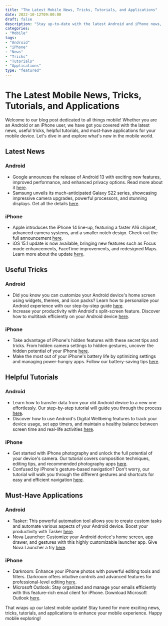 ```yaml
--- 
title: "The Latest Mobile News, Tricks, Tutorials, and Applications"
date: 2022-10-12T09:00:00
draft: false
description: "Stay up-to-date with the latest Android and iPhone news, discover useful tricks and tutorials, and explore must-have applications for your mobile device."
categories: 
- "Mobile"
tags: 
- "Android"
- "iPhone"
- "News"
- "Tricks"
- "Tutorials"
- "Applications"
type: "featured"
--- 
```


# The Latest Mobile News, Tricks, Tutorials, and Applications

Welcome to our blog post dedicated to all things mobile! Whether you are an Android or an iPhone user, we have got you covered with the latest news, useful tricks, helpful tutorials, and must-have applications for your mobile device. Let's dive in and explore what's new in the mobile world.

## Latest News

### Android

- Google announces the release of Android 13 with exciting new features, improved performance, and enhanced privacy options. Read more about it [here](https://www.android.com/versions/13).
- Samsung unveils its much-anticipated Galaxy S22 series, showcasing impressive camera upgrades, powerful processors, and stunning displays. Get all the details [here](https://www.samsung.com/global/galaxy/galaxy-s22/).

### iPhone

- Apple introduces the iPhone 14 line-up, featuring a faster A16 chipset, advanced camera systems, and a smaller notch design. Check out the full announcement [here](https://www.apple.com/iphone-14).
- iOS 15.1 update is now available, bringing new features such as Focus mode enhancements, FaceTime improvements, and redesigned Maps. Learn more about the update [here](https://www.apple.com/ios/15.1).

## Useful Tricks

### Android

- Did you know you can customize your Android device's home screen using widgets, themes, and icon packs? Learn how to personalize your Android experience with our step-by-step guide [here](https://www.example.com/android-customization-guide).
- Increase your productivity with Android's split-screen feature. Discover how to multitask efficiently on your Android device [here](https://www.example.com/android-split-screen-guide).

### iPhone

- Take advantage of iPhone's hidden features with these secret tips and tricks. From hidden camera settings to hidden gestures, uncover the hidden potential of your iPhone [here](https://www.example.com/iphone-secret-tips).
- Make the most out of your iPhone's battery life by optimizing settings and managing power-hungry apps. Follow our battery-saving tips [here](https://www.example.com/iphone-battery-saving-tips).

## Helpful Tutorials

### Android

- Learn how to transfer data from your old Android device to a new one effortlessly. Our step-by-step tutorial will guide you through the process [here](https://www.example.com/android-data-transfer-tutorial).
- Discover how to use Android's Digital Wellbeing features to track your device usage, set app timers, and maintain a healthy balance between screen time and real-life activities [here](https://www.example.com/android-digital-wellbeing-tutorial).

### iPhone

- Get started with iPhone photography and unlock the full potential of your device's camera. Our tutorial covers composition techniques, editing tips, and recommended photography apps [here](https://www.example.com/iphone-photography-tutorial).
- Confused by iPhone's gesture-based navigation? Don't worry, our tutorial will walk you through the different gestures and shortcuts for easy and efficient navigation [here](https://www.example.com/iphone-gesture-navigation-tutorial).

## Must-Have Applications

### Android

- Tasker: This powerful automation tool allows you to create custom tasks and automate various aspects of your Android device. Boost your productivity with Tasker [here](https://play.google.com/store/apps/details?id=net.dinglisch.android.taskerm).
- Nova Launcher: Customize your Android device's home screen, app drawer, and gestures with this highly customizable launcher app. Give Nova Launcher a try [here](https://play.google.com/store/apps/details?id=com.teslacoilsw.launcher).

### iPhone

- Darkroom: Enhance your iPhone photos with powerful editing tools and filters. Darkroom offers intuitive controls and advanced features for professional-level editing [here](https://apps.apple.com/us/app/darkroom-photo-video-editor/id953286746).
- Microsoft Outlook: Stay organized and manage your emails efficiently with this feature-rich email client for iPhone. Download Microsoft Outlook [here](https://apps.apple.com/us/app/microsoft-outlook/id951937596).

That wraps up our latest mobile update! Stay tuned for more exciting news, tricks, tutorials, and applications to enhance your mobile experience. Happy mobile exploring!
